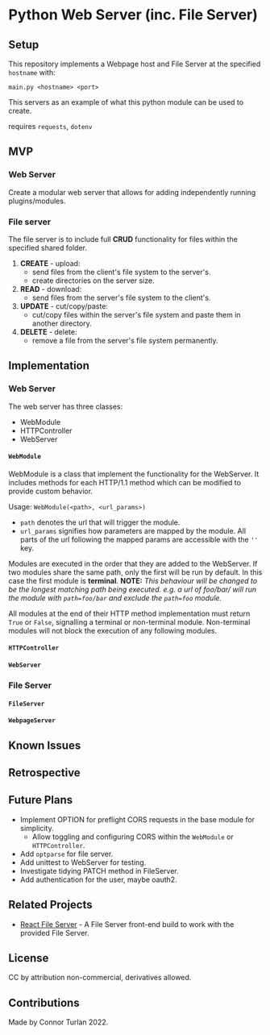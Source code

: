 # Python Web Server (inc. File Server)

## Setup

This repository implements a Webpage host and File Server at the specified `hostname` with:

`main.py <hostname> <port>`

This servers as an example of what this python module can be used to create.

requires `requests`, `dotenv`

## MVP

### Web Server

Create a modular web server that allows for adding independently running plugins/modules.

### File server

The file server is to include full **CRUD** functionality for files within the specified shared folder.

1. **CREATE** - upload:
    - send files from the client's file system to the server's.
    - create directories on the server size.
2. **READ** - download:
    - send files from the server's file system to the client's.
3. **UPDATE** - cut/copy/paste:
    - cut/copy files within the server's file system and paste them in another directory.
4. **DELETE** - delete:
    - remove a file from the server's file system permanently.

## Implementation

### Web Server

The web server has three classes:

-   WebModule
-   HTTPController
-   WebServer

#### `WebModule`

WebModule is a class that implement the functionality for the WebServer. It includes methods for each HTTP/1.1 method which can be modified to provide custom behavior.

Usage: `WebModule(<path>, <url_params>)`

-   `path` denotes the url that will trigger the module.
-   `url_params` signifies how parameters are mapped by the module. All parts of the url following the mapped params are accessible with the `''` key.

Modules are executed in the order that they are added to the WebServer. If two modules share the same path, only the first will be run by default. In this case the first module is **terminal**. **NOTE:** _This behaviour will be changed to be the longest matching path being executed. e.g. a url of foo/bar/ will run the module with `path=foo/bar` and exclude the `path=foo` module._

All modules at the end of their HTTP method implementation must return `True` or `False`, signalling a terminal or non-terminal module. Non-terminal modules will not block the execution of any following modules.

#### `HTTPController`

#### `WebServer`

### File Server

#### `FileServer`

#### `WebpageServer`

## Known Issues

## Retrospective

## Future Plans

-   Implement OPTION for preflight CORS requests in the base module for simplicity.
    -   Allow toggling and configuring CORS within the `WebModule` or `HTTPController`.
-   Add `optparse` for file server.
-   Add unittest to WebServer for testing.
-   Investigate tidying PATCH method in FileServer.
-   Add authentication for the user, maybe oauth2.

## Related Projects

-   [React File Server](https://github.com/connorturlan/file-server-react) - A File Server front-end build to work with the provided File Server.

## License

CC by attribution non-commercial, derivatives allowed.

## Contributions

Made by Connor Turlan 2022.
